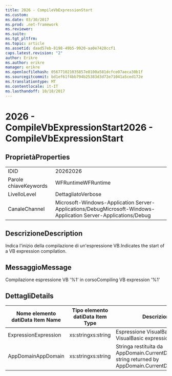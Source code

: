 ```yaml
---
title: 2026 - CompileVbExpressionStart
ms.custom: 
ms.date: 03/30/2017
ms.prod: .net-framework
ms.reviewer: 
ms.suite: 
ms.tgt_pltfrm: 
ms.topic: article
ms.assetid: daad57eb-8198-49b5-9920-aa0e7428ccf1
caps.latest.revision: "2"
author: Erikre
ms.author: erikre
manager: erikre
ms.openlocfilehash: 056771021035857e0100a581dcfce07aeca30b1f
ms.sourcegitcommit: bd1ef61f4bb794b25383d3d72e71041a5ced172e
ms.translationtype: MT
ms.contentlocale: it-IT
ms.lasthandoff: 10/18/2017
---
```

# <a name="2026---compilevbexpressionstart"></a><span data-ttu-id="b3e4a-102">2026 - CompileVbExpressionStart</span><span class="sxs-lookup"><span data-stu-id="b3e4a-102">2026 - CompileVbExpressionStart</span></span>
## <a name="properties"></a><span data-ttu-id="b3e4a-103">Proprietà</span><span class="sxs-lookup"><span data-stu-id="b3e4a-103">Properties</span></span>  
  
|||  
|-|-|  
|<span data-ttu-id="b3e4a-104">ID</span><span class="sxs-lookup"><span data-stu-id="b3e4a-104">ID</span></span>|<span data-ttu-id="b3e4a-105">2026</span><span class="sxs-lookup"><span data-stu-id="b3e4a-105">2026</span></span>|  
|<span data-ttu-id="b3e4a-106">Parole chiave</span><span class="sxs-lookup"><span data-stu-id="b3e4a-106">Keywords</span></span>|<span data-ttu-id="b3e4a-107">WFRuntime</span><span class="sxs-lookup"><span data-stu-id="b3e4a-107">WFRuntime</span></span>|  
|<span data-ttu-id="b3e4a-108">Livello</span><span class="sxs-lookup"><span data-stu-id="b3e4a-108">Level</span></span>|<span data-ttu-id="b3e4a-109">Dettagliato</span><span class="sxs-lookup"><span data-stu-id="b3e4a-109">Verbose</span></span>|  
|<span data-ttu-id="b3e4a-110">Canale</span><span class="sxs-lookup"><span data-stu-id="b3e4a-110">Channel</span></span>|<span data-ttu-id="b3e4a-111">Microsoft-Windows-Application Server-Applications/Debug</span><span class="sxs-lookup"><span data-stu-id="b3e4a-111">Microsoft-Windows-Application Server-Applications/Debug</span></span>|  
  
## <a name="description"></a><span data-ttu-id="b3e4a-112">Descrizione</span><span class="sxs-lookup"><span data-stu-id="b3e4a-112">Description</span></span>  
 <span data-ttu-id="b3e4a-113">Indica l'inizio della compilazione di un'espressione VB.</span><span class="sxs-lookup"><span data-stu-id="b3e4a-113">Indicates the start of a VB expression compilation.</span></span>  
  
## <a name="message"></a><span data-ttu-id="b3e4a-114">Messaggio</span><span class="sxs-lookup"><span data-stu-id="b3e4a-114">Message</span></span>  
 <span data-ttu-id="b3e4a-115">Compilazione espressione VB '%1' in corso</span><span class="sxs-lookup"><span data-stu-id="b3e4a-115">Compiling VB expression '%1'</span></span>  
  
## <a name="details"></a><span data-ttu-id="b3e4a-116">Dettagli</span><span class="sxs-lookup"><span data-stu-id="b3e4a-116">Details</span></span>  
  
|<span data-ttu-id="b3e4a-117">Nome elemento dati</span><span class="sxs-lookup"><span data-stu-id="b3e4a-117">Data Item Name</span></span>|<span data-ttu-id="b3e4a-118">Tipo elemento dati</span><span class="sxs-lookup"><span data-stu-id="b3e4a-118">Data Item Type</span></span>|<span data-ttu-id="b3e4a-119">Descrizione</span><span class="sxs-lookup"><span data-stu-id="b3e4a-119">Description</span></span>|  
|--------------------|--------------------|-----------------|  
|<span data-ttu-id="b3e4a-120">Expression</span><span class="sxs-lookup"><span data-stu-id="b3e4a-120">Expression</span></span>|<span data-ttu-id="b3e4a-121">xs:string</span><span class="sxs-lookup"><span data-stu-id="b3e4a-121">xs:string</span></span>|<span data-ttu-id="b3e4a-122">Espressione VisualBasic da compilare.</span><span class="sxs-lookup"><span data-stu-id="b3e4a-122">The VisualBasic expression to compile.</span></span>|  
|<span data-ttu-id="b3e4a-123">AppDomain</span><span class="sxs-lookup"><span data-stu-id="b3e4a-123">AppDomain</span></span>|<span data-ttu-id="b3e4a-124">xs:string</span><span class="sxs-lookup"><span data-stu-id="b3e4a-124">xs:string</span></span>|<span data-ttu-id="b3e4a-125">Stringa restituita da AppDomain.CurrentDomain.FriendlyName.</span><span class="sxs-lookup"><span data-stu-id="b3e4a-125">The string returned by AppDomain.CurrentDomain.FriendlyName.</span></span>|
